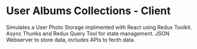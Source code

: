 # User Albums Collections - Client

Simulates a User Photo Storage implmented with React using Redux Toolkit. Async Thunks and Redux Query Tool for state management. JSON Webserver to store data, includes APIs to fecth data. 
 
